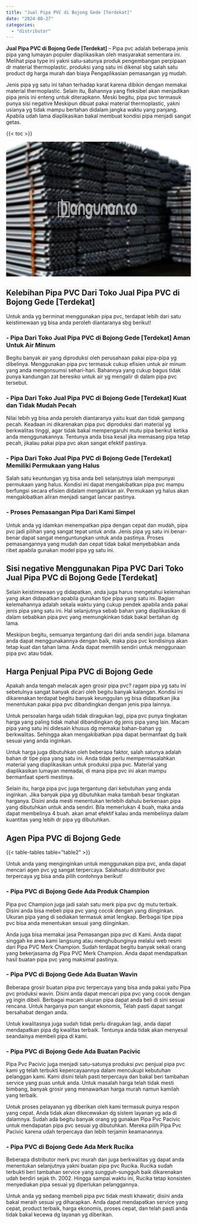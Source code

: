 ```yaml
---
title: "Jual Pipa PVC di Bojong Gede [Terdekat]"
date: "2024-08-27"
categories: 
  - "distributor"
---
```


**Jual Pipa PVC di Bojong Gede \[Terdekat\]** – Pipa pvc adalah beberapa jenis pipa yang lumayan populer diaplikasikan oleh masyarakat sementara ini. Melihat pipa type ini yakni satu-satunya produk pengembangan perpipaan dr material thermoplastic. produksi yang satu ini dikenal sbg salah satu product dg harga murah dan biaya Pengaplikasian pemasangan yg mudah.

Jenis pipa yg satu ini tahan terhadap karat karena dibikin dengan memakai material thermoplastic. Selain itu, Bahannya yang fleksibel akan menjadikan pipa jenis ini enteng untuk diterapkann. Meski begitu, pipa pvc termasuk punya sisi negative Meskipun dibuat pakai material thermoplastic, yakni usianya yg tidak mampu bertahan didalam jangka waktu yang panjang. Apabila udah lama diaplikasikan bakal membuat kondisi pipa menjadi sangat getas.

{{< toc >}}

![Jual Pipa PVC di Bojong Gede [Terdekat]](/images/jaul-pipa-pvc-46.png)

## Kelebihan Pipa PVC Dari Toko Jual Pipa PVC di Bojong Gede \[Terdekat\]

Untuk anda yg berminat menggunakan pipa pvc, terdapat lebih dari satu keistimewaan yg bisa anda peroleh diantaranya sbg berikut!

### \- Pipa Dari Toko Jual Pipa PVC di Bojong Gede \[Terdekat\] Aman Untuk Air Minum

Begitu banyak air yang diproduksi oleh perusahaan pakai pipa-pipa yg dibelinya. Menggunakan pipa pvc termasuk cukup efisien untuk air minum yang anda mengonsumsi sehari-hari. Bahannya yang cukup bagus tidak punya kandungan zat beresiko untuk air yg mengalir di dalam pipa pvc tersebut.

### \- Pipa Dari Toko Jual Pipa PVC di Bojong Gede \[Terdekat\] Kuat dan Tidak Mudah Pecah

Nilai lebih yg bisa anda peroleh diantaranya yaitu kuat dan tidak gampang pecah. Keadaan ini dikarenakan pipa pvc diproduksi dari material yg berkwalitas tinggi, agar tidak bakal mempengaruhi mutu pipa berikut ketika anda menggunakannya. Tentunya anda bisa kesal jika memasang pipa tetap pecah, jikalau pakai pipa pvc akan sangat efektif pastinya.

### \- Pipa Dari Toko Jual Pipa PVC di Bojong Gede \[Terdekat\] Memiliki Permukaan yang Halus

Salah satu keuntungan yg bisa anda beli selanjutnya ialah mempunyai permukaan yang halus. Kondisi ini dapat mengakibatkan pipa pvc mampu berfungsi secara efisien didalam mengalirkan air. Permukaan yg halus akan mengakibatkan aliran menjadi sangat lancar pastinya.

### \- Proses Pemasangan Pipa Dari Kami Simpel

Untuk anda yg idamkan menempatkan pipa dengan cepat dan mudah, pipa pvc jadi pilihan yang sangat tepat untuk anda. Jenis pipa yg satu ini benar-benar dapat sangat menguntungkan untuk anda pastinya. Proses pemasangannya yang mudah dan cepat tidak bakal menyebabkan anda ribet apabila gunakan model pipa yg satu ini.

## Sisi negative Menggunakan Pipa PVC Dari Toko Jual Pipa PVC di Bojong Gede \[Terdekat\]

Selain keistimewaan yg didapatkan, anda juga harus mengetahui kelemahan yang akan didapatkan apabila gunakan tipe pipa yang satu ini. Bagian kelemahannya adalah sekala waktu yang cukup pendek apabila anda pakai jenis pipa yang satu ini. Hal selanjutnya sebab bahan yang diaplikasikan di dalam sebabkan pipa pvc yang memungkinkan tidak bakal bertahan dg lama.

Meskipun begitu, semuanya tergantung dari diri anda sendiri juga. bilamana anda dapat menggunakannya dengan baik, maka pipa pvc kondisinya akan tetap kuat dan tahan lama. Anda dapat memilih sendiri untuk menggunaan pipa pvc atau tidak.

## Harga Penjual Pipa PVC di Bojong Gede

Apakah anda tengah melacak agen grosir pipa pvc? ragam pipa yg satu ini sebetulnya sangat banyak dicari oleh begitu banyak kalangan. Kondisi ini dikarenakan terdapat begitu banyak keunggulan yg bisa didapatkan jika menentukan pakai pipa pvc dibandingkan dengan jenis pipa lainnya.

Untuk persoalan harga udah tidak diragukan lagi, pipa pvc punya tingkatan harga yang paling tidak mahal dibandingkan dg jenis pipa yang lain. Macam pipa yang satu ini didesain khusus dg memakai bahan-bahan yg berkwalitas. Sehingga akan mengakibatkan pipa dapat bermanfaat dg baik sesuai yang anda inginkan.

Untuk harga juga dibutuhkan oleh beberapa faktor, salah satunya adalah bahan dr tipe pipa yang satu ini. Anda tidak perlu mempermasalahkan material yang diaplikasikan untuk produksi pipa pvc. Material yang diaplikasikan lumayan memadai, di mana pipa pvc ini akan mampu bermanfaat sperti mestinya.

Selain itu, harga pipa pvc juga tergantung dari kebutuhan yang anda inginkan. Jika banyak pipa yg dibutuhkan maka tambah besar tingkatan harganya. Disini anda mesti menentukan terlebih dahulu berkenaan pipa yang dibutuhkan untuk anda sendiri. Bila memerlukan 4 buah, maka anda dapat membelinya 4 buah. akan amat efektif kalau anda membelinya dalam kuantitas yang lebih dr pipa yg dibutuhkan.

## Agen Pipa PVC di Bojong Gede

{{< table-tables table="table2" >}}

Untuk anda yang menginginkan untuk menggunakan pipa pvc, anda dapat mencari agen pvc yg sangat terpercaya. Salahsatu distributor pvc terpercaya yg bisa anda pilih contohnya berikut!

### \- Pipa PVC di Bojong Gede Ada Produk Champion

Pipa pvc Champion juga jadi salah satu merk pipa pvc dg mutu terbaik. Disini anda bisa mebeli pipa pvc yang cocok dengan yang diinginkan. Ukuran pipa yang di sediakan termasuk amat lengkap. Berbagai tipe pipa pvc bisa anda menentukan sesuai yang diinginkan.

Anda juga bisa memakai jasa Pemasangan pipa pvc di Kami. Anda dapat singgah ke area kami langsung atau menghubunginya melalui web resmi dari Pipa PVC Merk Champion. Sudah terdapat begitu banyak sekali orang yang bekerjasama dg Pipa PVC Merk Champion. Anda dapat mendapatkan hasil buatan pipa pvc yang maksimal pastinya.

### \- Pipa PVC di Bojong Gede Ada Buatan Wavin

Beberapa grosir buatan pipa pvc terpercaya yang bisa anda pakai yaitu Pipa pvc produksi wavin. Disini anda dapat mencari pipa pvc yang cocok dengan yg ingin dibeli. Berbagai macam ukuran pipa dapat anda beli di sini sesuai rencana. Untuk harganya pun sangat ekonomis, Telah pasti dapat sangat bersahabat dengan anda.

Untuk kwalitasnya juga sudah tidak perlu diragukan lagi, anda dapat mendapatkan pipa dg kwalitas terbaik. Tentunya anda tidak akan menyesal seandainya membeli pipa di kami.

### \- Pipa PVC di Bojong Gede Ada Buatan Pacivic

Pipa Pvc Pacivic juga menjadi satu-satunya produksi pvc penjual pipa pvc kami yg telah terbukti kepercayaannya dalam mencukupi kebutuhan pelanggan kami. Kami disini telah pasti terpercaya dan bakal beri tambahan service yang puas untuk anda. Untuk masalah harga telah tidak mesti bimbang, banyak grosir yang menawarkan harga murah namun kamilah yang terbaik.

Untuk proses pelayanan yg diberikan oleh kami termasuk punya respon yang cepat. Anda tidak akan dikecewakan dg sistem layanan yg ada di dalamnya. Sudah ada begitu banyak orang yg gunakan Pipa Pvc Pacivic untuk mendapatan pipa pvc sesuai yg dibutuhkan. Mereka pilih Pipa Pvc Pacivic karena udah terpercaya dan lebih terjamin keamanannya.

### \- Pipa PVC di Bojong Gede Ada Merk Rucika

Beberapa distributor merk pvc murah dan juga berkwalitas yg dapat anda menentukan selanjutnya yakni buatan pipa pvc Rucika. Rucika sudah terbukti beri tambahan service yang sungguh-sungguh baik dikarenakan udah berdiri sejak th. 2002. Hingga sampai waktu ini, Rucika tetap konsisten menyediakan pipa sesuai yg diperlukan pelanggannya.

Untuk anda yg sedang membeli pipa pvc tidak mesti khawatir, disini anda bakal meraih sesuai yg diharapkan. Anda dapat mendapatkan service yang cepat, product terbaik, harga ekonomis, proses cepat, dan telah pasti anda tidak bakal kecewa dg layanan yg diberikan.
